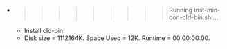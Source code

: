 * >>>>>>>>> Running inst-min-con-cld-bin.sh ...
  * Install cld-bin.
  * Disk size = 1112164K. Space Used = 12K. Runtime = 00:00:00:00.
